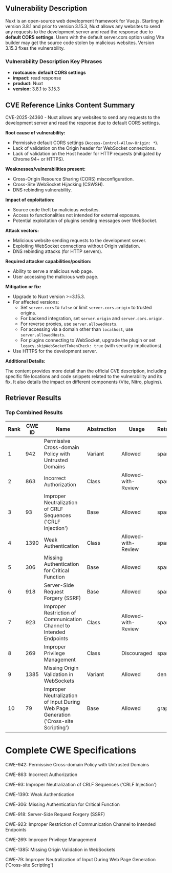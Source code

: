 ## Vulnerability Description
Nuxt is an open-source web development framework for Vue.js. Starting in version 3.8.1 and prior to version 3.15.3, Nuxt allows any websites to send any requests to the development server and read the response due to **default CORS settings**. Users with the default server.cors option using Vite builder may get the source code stolen by malicious websites. Version 3.15.3 fixes the vulnerability.

### Vulnerability Description Key Phrases
- **rootcause:** **default CORS settings**
- **impact:** read response
- **product:** Nuxt
- **version:** 3.8.1 to 3.15.3

## CVE Reference Links Content Summary
CVE-2025-24360 - Nuxt allows any websites to send any requests to the development server and read the response due to default CORS settings.

**Root cause of vulnerability:**

*   Permissive default CORS settings (`Access-Control-Allow-Origin: *`).
*   Lack of validation on the Origin header for WebSocket connections.
*   Lack of validation on the Host header for HTTP requests (mitigated by Chrome 94+ or HTTPS).

**Weaknesses/vulnerabilities present:**

*   Cross-Origin Resource Sharing (CORS) misconfiguration.
*   Cross-Site WebSocket Hijacking (CSWSH).
*   DNS rebinding vulnerability.

**Impact of exploitation:**

*   Source code theft by malicious websites.
*   Access to functionalities not intended for external exposure.
*   Potential exploitation of plugins sending messages over WebSocket.

**Attack vectors:**

*   Malicious website sending requests to the development server.
*   Exploiting WebSocket connections without Origin validation.
*   DNS rebinding attacks (for HTTP servers).

**Required attacker capabilities/position:**

*   Ability to serve a malicious web page.
*   User accessing the malicious web page.

**Mitigation or fix:**

*   Upgrade to Nuxt version >=3.15.3.
*   For affected versions:
    *   Set `server.cors` to `false` or limit `server.cors.origin` to trusted origins.
    *   For backend integration, set `server.origin` and `server.cors.origin`.
    *   For reverse proxies, use `server.allowedHosts`.
    *   For accessing via a domain other than `localhost`, use `server.allowedHosts`.
    *   For plugins connecting to WebSocket, upgrade the plugin or set `legacy.skipWebSocketTokenCheck: true` (with security implications).
*   Use HTTPS for the development server.

**Additional Details:**

The content provides more detail than the official CVE description, including specific file locations and code snippets related to the vulnerability and its fix. It also details the impact on different components (Vite, Nitro, plugins).

## Retriever Results

### Top Combined Results

| Rank | CWE ID | Name | Abstraction | Usage  | Retrievers | Individual Scores |
|------|--------|------|-------------|-------|------------|-------------------|
| 1 | 942 | Permissive Cross-domain Policy with Untrusted Domains | Variant | Allowed | sparse | 0.378 |
| 2 | 863 | Incorrect Authorization | Class | Allowed-with-Review | sparse | 0.371 |
| 3 | 93 | Improper Neutralization of CRLF Sequences ('CRLF Injection') | Base | Allowed | sparse | 0.368 |
| 4 | 1390 | Weak Authentication | Class | Allowed-with-Review | sparse | 0.366 |
| 5 | 306 | Missing Authentication for Critical Function | Base | Allowed | sparse | 0.362 |
| 6 | 918 | Server-Side Request Forgery (SSRF) | Base | Allowed | sparse | 0.360 |
| 7 | 923 | Improper Restriction of Communication Channel to Intended Endpoints | Class | Allowed-with-Review | sparse | 0.357 |
| 8 | 269 | Improper Privilege Management | Class | Discouraged | sparse | 0.357 |
| 9 | 1385 | Missing Origin Validation in WebSockets | Variant | Allowed | dense | 0.381 |
| 10 | 79 | Improper Neutralization of Input During Web Page Generation ('Cross-site Scripting') | Base | Allowed | graph | 0.002 |



# Complete CWE Specifications

CWE-942: Permissive Cross-domain Policy with Untrusted Domains

CWE-863: Incorrect Authorization

CWE-93: Improper Neutralization of CRLF Sequences ('CRLF Injection')

CWE-1390: Weak Authentication

CWE-306: Missing Authentication for Critical Function

CWE-918: Server-Side Request Forgery (SSRF)

CWE-923: Improper Restriction of Communication Channel to Intended Endpoints

CWE-269: Improper Privilege Management

CWE-1385: Missing Origin Validation in WebSockets

CWE-79: Improper Neutralization of Input During Web Page Generation ('Cross-site Scripting')